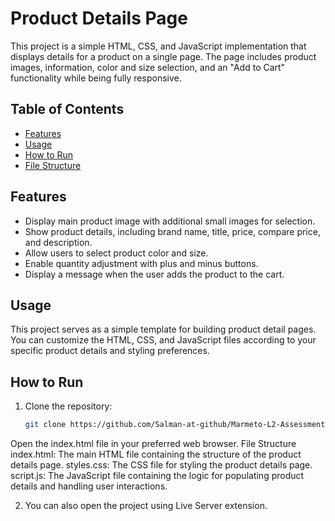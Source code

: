 # Product Details Page

This project is a simple HTML, CSS, and JavaScript implementation that displays details for a product on a single page. The page includes product images, information, color and size selection, and an "Add to Cart" functionality while being fully responsive.

## Table of Contents

- [Features](#features)
- [Usage](#usage)
- [How to Run](#how-to-run)
- [File Structure](#file-structure)

## Features

- Display main product image with additional small images for selection.
- Show product details, including brand name, title, price, compare price, and description.
- Allow users to select product color and size.
- Enable quantity adjustment with plus and minus buttons.
- Display a message when the user adds the product to the cart.

## Usage

This project serves as a simple template for building product detail pages. You can customize the HTML, CSS, and JavaScript files according to your specific product details and styling preferences.

## How to Run

1. Clone the repository:

   ```bash
   git clone https://github.com/Salman-at-github/Marmeto-L2-Assessment.git
   ```
Open the index.html file in your preferred web browser.
File Structure
index.html: The main HTML file containing the structure of the product details page.
styles.css: The CSS file for styling the product details page.
script.js: The JavaScript file containing the logic for populating product details and handling user interactions.

2. You can also open the project using Live Server extension. 

